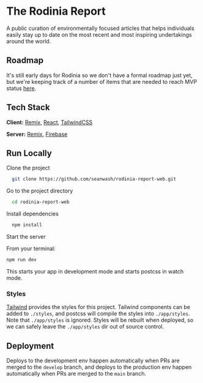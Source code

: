 # The Rodinia Report

A public curation of environmentally focused articles that helps individuals easily stay up to date on the most recent and most inspiring undertakings around the world.

## Roadmap

It's still early days for Rodinia so we don't have a formal roadmap just yet, but we're keeping track of a number of items that are needed to reach MVP status [here](https://github.com/seanwash/rodinia-report-web/projects/1).


## Tech Stack

**Client:** [Remix](https://remix.run), [React](https://reactjs.org/), [TailwindCSS](https://tailwindcss.com/)

**Server:** [Remix](http://remix.run), [Firebase](https://firebase.google.com/)


## Run Locally

Clone the project

```bash
  git clone https://github.com/seanwash/rodinia-report-web.git
```

Go to the project directory

```bash
  cd rodinia-report-web
```

Install dependencies

```bash
  npm install
```

Start the server

From your terminal:

```sh
npm run dev
```

This starts your app in development mode and starts postcss in watch mode.

### Styles

[Tailwind](https://tailwindcss.com/) provides the styles for this project. Tailwind components can be added to `./styles`, and postcss will compile the styles into `./app/styles`. Note that `./app/styles` is ignored. Styles will be rebuilt when deployed, so we can safely leave the `./app/styles` dir out of source control.

## Deployment

Deploys to the development env happen automatically when PRs are merged to the `develop` branch, and deploys to the production env happen automatically when PRs are merged to the `main` branch.
